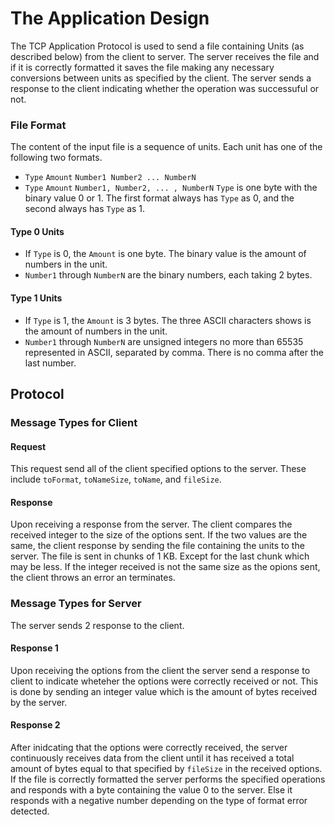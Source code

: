 # The Application Design #
The TCP Application Protocol is used to send a file containing Units (as described below) from the client to server. The server receives the file and if it is correctly formatted it saves the file making any necessary conversions between units as specified by the client. The server sends a response to the client indicating whether the operation was successuful or not.

### File Format ###
The content of the input file is a sequence of units. Each unit has one of the following two formats.
+ ```Type``` ```Amount``` ```Number1 Number2 ... NumberN```
+ ```Type``` ```Amount``` ```Number1, Number2, ... , NumberN```
```Type``` is one byte with the binary value 0 or 1. The first format always has ```Type``` as 0, and the second always has ```Type``` as 1.
#### Type 0 Units ####
+ If ```Type``` is 0, the ```Amount``` is one byte. The binary value is the amount of numbers in the unit.
+ ```Number1``` through ```NumberN``` are the binary numbers, each taking 2 bytes.
#### Type 1 Units ####
+ If ```Type``` is 1, the ```Amount``` is 3 bytes. The three ASCII characters shows is the amount of numbers in the unit. 
+ ```Number1``` through ```NumberN``` are unsigned integers no more than 65535 represented in
ASCII, separated by comma. There is no comma after the last number.

## Protocol ##

### Message Types for Client ###

#### Request ####
This request send all of the client specified options to the server. These include ```toFormat```, ```toNameSize```, ```toName```, and ```fileSize```.

#### Response ####
Upon receiving a response from the server. The client compares the received integer to the size of the options sent. If the two values are the same, the client response by sending the file containing the units to the server. The file is sent in chunks of 1 KB. Except for the last chunk which may be less. If the integer received is not the same size as the opions sent, the client throws an error an terminates.

### Message Types for Server ###
The server sends 2 response to the client.

#### Response 1 ####
Upon receiving the options from the client the server send a response to client to indicate wheteher the options were correctly received or not. This is done by sending an integer value which is the amount of bytes received by the server.

#### Response 2 ####
After inidcating that the options were correctly received, the server continuously receives data from the client until it has received a total amount of bytes equal to that specified by ```fileSize``` in the received options. If the file is correctly formatted the server performs the specified operations and responds with a byte containing the value 0 to the server. Else it responds with a negative number depending on the type of format error detected.
